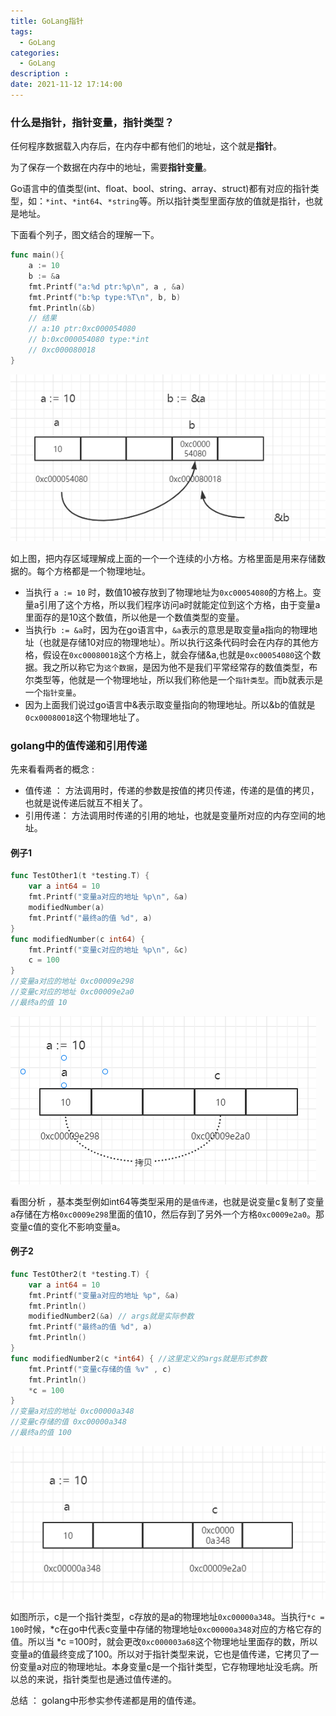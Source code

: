 ```yaml
---
title: GoLang指针
tags:
  - GoLang
categories: 
  - GoLang
description : 
date: 2021-11-12 17:14:00
---
```

### 什么是指针，指针变量，指针类型？
任何程序数据载入内存后，在内存中都有他们的地址，这个就是**指针**。

为了保存一个数据在内存中的地址，需要**指针变量**。

Go语言中的值类型(int、float、bool、string、array、struct)都有对应的指针类型，如：`*int`、`*int64`、`*string`等。所以指针类型里面存放的值就是指针，也就是地址。

下面看个列子，图文结合的理解一下。

```go
func main(){
    a := 10
    b := &a
    fmt.Printf("a:%d ptr:%p\n", a , &a)
    fmt.Printf("b:%p type:%T\n", b, b)
    fmt.Println(&b)
    // 结果
    // a:10 ptr:0xc000054080
    // b:0xc000054080 type:*int
    // 0xc000080018
}
```

![](go-pointer/1.png)

如上图，把内存区域理解成上面的一个一个连续的小方格。方格里面是用来存储数据的。每个方格都是一个物理地址。

- 当执行 `a := 10` 时，数值10被存放到了物理地址为`0xc00054080`的方格上。变量a引用了这个方格，所以我们程序访问a时就能定位到这个方格，由于变量a里面存的是10这个数值，所以他是一个数值类型的变量。
- 当执行`b := &a`时，因为在go语言中，`&a`表示的意思是取变量a指向的物理地址（也就是存储10对应的物理地址）。所以执行这条代码时会在内存的其他方格，假设在`0xc00080018`这个方格上，就会存储&a,也就是`0xc00054080`这个数据。我之所以称它为`这个数据`，是因为他不是我们平常经常存的数值类型，布尔类型等，他就是一个物理地址，所以我们称他是一个`指针类型`。而b就表示是一个`指针变量`。
- 因为上面我们说过go语言中&表示取变量指向的物理地址。所以&b的值就是`0cx00080018`这个物理地址了。

### golang中的值传递和引用传递

先来看看两者的概念 :

- 值传递 ： 方法调用时，传递的参数是按值的拷贝传递，传递的是值的拷贝，也就是说传递后就互不相关了。
- 引用传递： 方法调用时传递的引用的地址，也就是变量所对应的内存空间的地址。

#### 例子1

```go
func TestOther1(t *testing.T) {
	var a int64 = 10
	fmt.Printf("变量a对应的地址 %p\n", &a)
	modifiedNumber(a)
	fmt.Printf("最终a的值 %d", a)
}
func modifiedNumber(c int64) {
	fmt.Printf("变量c对应的地址 %p\n", &c)
	c = 100
}
//变量a对应的地址 0xc00009e298
//变量c对应的地址 0xc00009e2a0
//最终a的值 10
```

![](go-pointer/2.png)

看图分析 ，基本类型例如int64等类型采用的是`值传递`，也就是说变量c复制了变量a存储在方格`0xc0009e298`里面的值10，然后存到了另外一个方格`0xc0009e2a0`。那变量c值的变化不影响变量a。

#### 例子2

```go
func TestOther2(t *testing.T) {
	var a int64 = 10
	fmt.Printf("变量a对应的地址 %p", &a)
	fmt.Println()
	modifiedNumber2(&a) // args就是实际参数
	fmt.Printf("最终a的值 %d", a)
	fmt.Println()
}
func modifiedNumber2(c *int64) { //这里定义的args就是形式参数
	fmt.Printf("变量c存储的值 %v" , c)
	fmt.Println()
	*c = 100
}
//变量a对应的地址 0xc00000a348
//变量c存储的值 0xc00000a348
//最终a的值 100
```

![](go-pointer/3.png)

如图所示，c是一个指针类型，c存放的是a的物理地址`0xc00000a348`。当执行`*c = 100`时候，*c在go中代表c变量中存储的物理地址`0xc00000a348`对应的方格它存的值。所以当 *c =100时，就会更改`0xc000003a68`这个物理地址里面存的数，所以变量a的值最终变成了100。所以对于指针类型来说，它也是值传递，它拷贝了一份变量a对应的物理地址。本身变量c是一个指针类型，它存物理地址没毛病。所以总的来说，指针类型也是通过值传递的。

总结 ： golang中形参实参传递都是用的值传递。